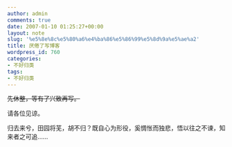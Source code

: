 ```yaml
---
author: admin
comments: true
date: 2007-01-10 01:25:27+00:00
layout: note
slug: '%e5%8e%8c%e5%80%a6%e4%ba%86%e5%86%99%e5%8d%9a%e5%ae%a2'
title: 厌倦了写博客
wordpress_id: 760
categories:
- 不好归类
tags:
- 不好归类
---
```


<del>先休整，等有了兴致再写。

请各位见谅。</del>

归去来兮，田园将芜，胡不归？既自心为形役，奚惆怅而独悲，悟以往之不谏，知来者之可追……
